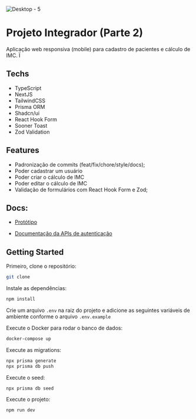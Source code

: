 ![Desktop - 5](https://github.com/rbpolim/senac-dev-health/assets/66570560/a75bc7e9-be8d-42ed-a8da-04fd5ab477c0)

# Projeto Integrador (Parte 2)
Aplicação web responsiva (mobile) para cadastro de pacientes e cálculo de IMC.
Ï
## Techs

- TypeScript
- NextJS
- TailwindCSS
- Prisma ORM
- Shadcn/ui 
- React Hook Form
- Sooner Toast
- Zod Validation

## Features

- Padronização de commits (feat/fix/chore/style/docs);
- Poder cadastrar um usuário
- Poder criar o cálculo de IMC
- Poder editar o cálculo de IMC
- Validação de formulários com React Hook Form e Zod;

## Docs:

- [Protótipo](https://www.figma.com/file/QIkKb0uRnEQMdcEXdGWjAE/senac-projeto-integrador-2024?type=design&mode=design&t=iiDIwjh5oaYedaNs-0) 

- [Documentação da APIs de autenticação]() 

## Getting Started

Primeiro, clone o repositório:

```bash
git clone
```

Instale as dependências:

```bash
npm install
```

Crie um arquivo `.env` na raiz do projeto e adicione as seguintes variáveis de ambiente conforme o arquivo `.env.example`

Execute o Docker para rodar o banco de dados:

```bash
docker-compose up
```

Execute as migrations:

```bash 
npx prisma generate
npx prisma db push 
```

Execute o seed:

```bash
npx prisma db seed
```

Execute o projeto:

```bash
npm run dev
```